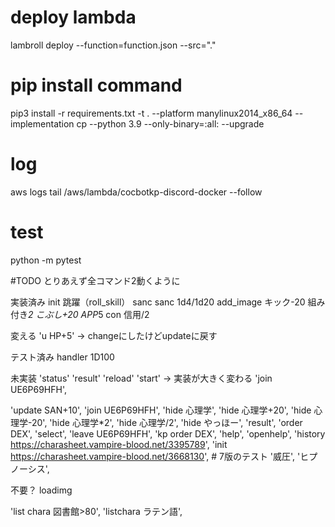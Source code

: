 # deploy lambda
lambroll deploy --function=function.json --src="."

# pip install command
pip3 install -r requirements.txt -t . --platform manylinux2014_x86_64 --implementation cp --python 3.9 --only-binary=:all: --upgrade

# log
aws logs tail /aws/lambda/cocbotkp-discord-docker --follow

# test

python -m pytest


#TODO
とりあえず全コマンド2動くように

実装済み
init
跳躍（roll_skill）
sanc
sanc 1d4/1d20
add_image
キック-20
組み付き*2
こぶし+20
APP*5
con
信用/2


変える
'u HP+5' -> changeにしたけどupdateに戻す


テスト済み
handler
1D100

未実装
'status'
'result'
'reload'
'start' -> 実装が大きく変わる
'join UE6P69HFH',

'update SAN+10',
'join UE6P69HFH',
'hide 心理学',
'hide 心理学+20',
'hide 心理学-20',
'hide 心理学*2',
'hide 心理学/2',
'hide やっほー',
'result',
'order DEX',
'select',
'leave UE6P69HFH',
'kp order DEX',
'help',
'openhelp',
'history <https://charasheet.vampire-blood.net/3395789>',
'init <https://charasheet.vampire-blood.net/3668130>', # 7版のテスト
'威圧',
'ヒプノーシス',


不要？
loadimg

'list chara 図書館>80',
'listchara ラテン語',
